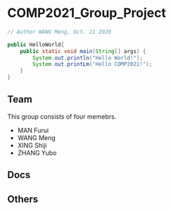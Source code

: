 # COMP2021_Group_Project

```java
// Author WANG Meng, Oct. 11 2020

public HelloWorld{
    public static void main(String[] args) {
        System.out.println("Hello World!");
        System.out.printLm("Hello COMP2021!");
    }
}
```

## Team

This group consists of four memebrs. 
- MAN Furui
- WANG Meng
- XING Shiji
- ZHANG Yubo

## Docs

## Others
